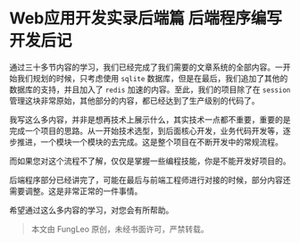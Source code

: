 # Web应用开发实录后端篇 后端程序编写 开发后记


通过三十多节内容的学习，我们已经完成了我们需要的文章系统的全部内容。一开始我们规划的时候，只考虑使用 `sqlite` 数据库，但是在最后，我们追加了其他的数据库的支持，并且加入了 `redis` 加速的内容。至此，我们的项目除了在 `session` 管理这块非常原始，其他部分的内容，都已经达到了生产级别的代码了。

我写这么多内容，并非是想再技术上展示什么，其实技术一点都不重要，重要的是完成一个项目的思路。从一开始技术选型，到后面核心开发，业务代码开发等，逐步推进，一个模块一个模块的去完成。这是整个项目在不断开发中的常规流程。

而如果您对这个流程不了解，仅仅是掌握一些编程技能，你是不能开发好项目的。

后端程序部分已经讲完了，可能在最后与前端工程师进行对接的时候，部分内容还需要调整。这是非常正常的一件事情。

希望通过这么多内容的学习，对您会有所帮助。

> 本文由 FungLeo 原创，未经书面许可，严禁转载。

